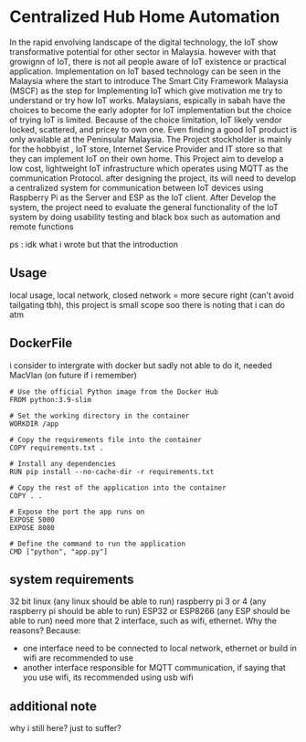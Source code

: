 # Centralized Hub Home Automation

In the rapid envolving landscape of the digital technology, the IoT show transformative potential for other sector in Malaysia. however with that growignn of IoT, there is not all people aware of IoT existence or practical application. Implementation on IoT based technology can be seen in the Malaysia where the start to introduce The Smart City Framework Malaysia (MSCF) as the step for Implementing IoT which give motivation me try to understand or try how IoT works. Malaysians, espically in sabah have the choices to become the early adopter for IoT implementation but the choice of trying IoT is limited. Because of the choice limitation, IoT likely vendor locked, scattered, and pricey to own one. Even finding a good IoT product is only available at the Peninsular Malaysia. The Project stockholder is mainly for the hobbyist , IoT store, Internet Service Provider and IT store so that they can implement IoT on their own home. This Project aim to develop a low cost, lightweight IoT infrastructure which operates using MQTT as the communication Protocol. after designing the project, its will need to develop a centralized system for communication between IoT devices using Raspberry Pi as the Server and ESP as the IoT client. After Develop the system, the project need to evaluate the general functionality of the IoT system by doing usability testing and black box such as automation and remote functions  

 
ps : idk what i wrote but that the introduction

## Usage

local usage, local network, closed network = more secure right (can't avoid tailgating tbh), this project is small scope soo there is noting that i can do atm

## DockerFile 

i consider to intergrate with docker but sadly not able to do it, needed MacVlan (on future if i remember)
``` 
# Use the official Python image from the Docker Hub
FROM python:3.9-slim

# Set the working directory in the container
WORKDIR /app

# Copy the requirements file into the container
COPY requirements.txt .

# Install any dependencies
RUN pip install --no-cache-dir -r requirements.txt

# Copy the rest of the application into the container
COPY . .

# Expose the port the app runs on
EXPOSE 5000
EXPOSE 8080

# Define the command to run the application
CMD ["python", "app.py"]

```
## system requirements
32 bit linux (any linux should be able to run)
raspberry pi 3 or 4 (any raspberry pi should be able to run)
ESP32 or ESP8266 (any ESP should be able to run)
need more that 2 interface, such as wifi, ethernet. Why the reasons? Because:
- one interface need to be connected to local network, ethernet or build in wifi are recommended to use
- another interface responsible for MQTT communication, if saying that you use wifi, its recommended using usb wifi




## additional note

why i still here? just to suffer? 